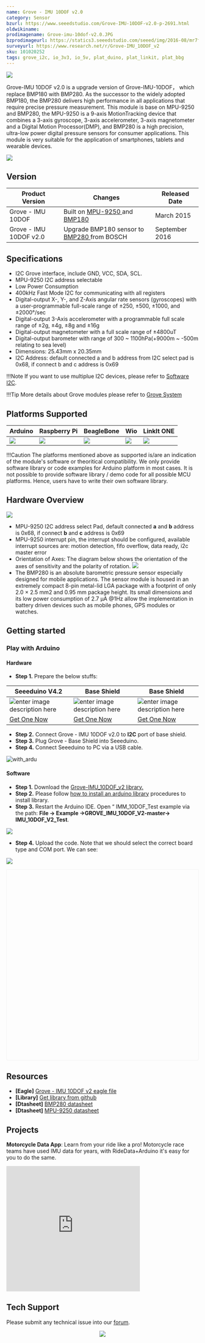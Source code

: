 ```yaml
---
name: Grove - IMU 10DOF v2.0
category: Sensor
bzurl: https://www.seeedstudio.com/Grove-IMU-10DOF-v2.0-p-2691.html
oldwikiname:
prodimagename: Grove-imu-10dof-v2.0.JPG
bzprodimageurl: https://statics3.seeedstudio.com/seeed/img/2016-08/mr7fhEvszUFQsHT2SjUSVb29.jpg
surveyurl: https://www.research.net/r/Grove-IMU_10DOF_v2
sku: 101020252
tags: grove_i2c, io_3v3, io_5v, plat_duino, plat_linkit, plat_bbg
---
```


![](https://files.seeedstudio.com/wiki/Grove-IMU_10DOF_v2.0/img/Grove-imu-10dof-v2.0.jpg)

Grove-IMU 10DOF v2.0 is a upgrade version of Grove-IMU-10DOF， which replace BMP180 with BMP280. As the successor to the widely adopted BMP180, the BMP280 delivers high performance in all applications that require precise pressure measurement. This module is base on MPU-9250 and BMP280, the MPU-9250 is a 9-axis MotionTracking device that combines a 3-axis gyroscope, 3-axis accelerometer, 3-axis magnetometer and a Digital Motion Processor(DMP), and BMP280 is a high precision, ultra-low power digital pressure sensors for consumer applications. This module is very suitable for the application of smartphones, tablets and wearable devices.

[![](https://files.seeedstudio.com/wiki/common/Get_One_Now_Banner.png)](https://www.seeedstudio.com/Grove-IMU-10DOF-v2.0-p-2691.html)

## Version

|  Product Version       | Changes                                                                                                                                                                                                                                      | Released Date  |
|------------------------|----------------------------------------------------------------------------------------------------------------------------------------------------------------------------------------------------------------------------------------------|----------------|
| Grove - IMU 10DOF      | Built on [MPU-9250 ](https://files.seeedstudio.com/wiki/Grove-IMU_10DOF/res/MPU-9250A_Product_Specification.pdf ) and [BMP180 ](https://files.seeedstudio.com/wiki/Grove-IMU_10DOF/res/BMP180.pdf )  | March 2015     |
| Grove - IMU 10DOF v2.0 | Upgrade BMP180 sensor to [BMP280 ](https://files.seeedstudio.com/wiki/Grove-Barometer_Sensor-BMP280/res/Grove-Barometer_Sensor-BMP280-BMP280-DS001-12_Datasheet.pdf ) from BOSCH                                         | September 2016 |


## Specifications


-   I2C Grove interface, include GND, VCC, SDA, SCL.
-   MPU-9250 I2C address selectable
-   Low Power Consumption
-   400kHz Fast Mode I2C for communicating with all registers
-   Digital-output X-, Y-, and Z-Axis angular rate sensors (gyroscopes) with a user-programmable full-scale range of ±250, ±500, ±1000, and ±2000°/sec
-   Digital-output 3-Axis accelerometer with a programmable full scale range of ±2g, ±4g, ±8g and ±16g
-   Digital-output magnetometer with a full scale range of ±4800uT
-   Digital-output barometer with range of 300 ~ 1100hPa(+9000m ~ -500m relating to sea level)
-   Dimensions: 25.43mm x 20.35mm
- I2C Address: default connected a and b address from I2C select pad is 0x68, if connect b and c address is 0x69

!!!Note
    If you want to use multiplue I2C devices, please refer to [Software I2C](http://wiki.seeedstudio.com/Arduino_Software_I2C_user_guide/).

!!!Tip
    More details about Grove modules please refer to [Grove System](http://wiki.seeedstudio.com/Grove_System/)

## Platforms Supported


| Arduino                                                                                             | Raspberry Pi                                                                                             | BeagleBone                                                                                      | Wio                                                                                               | LinkIt ONE                                                                                         |
|-----------------------------------------------------------------------------------------------------|----------------------------------------------------------------------------------------------------------|-------------------------------------------------------------------------------------------------|---------------------------------------------------------------------------------------------------|----------------------------------------------------------------------------------------------------|
| ![](https://files.seeedstudio.com/wiki/wiki_english/docs/images/arduino_logo.jpg) | ![](https://files.seeedstudio.com/wiki/wiki_english/docs/images/raspberry_pi_logo_n.jpg) | ![](https://files.seeedstudio.com/wiki/wiki_english/docs/images/bbg_logo.jpg) | ![](https://files.seeedstudio.com/wiki/wiki_english/docs/images/wio_logo_n.jpg) | ![](https://files.seeedstudio.com/wiki/wiki_english/docs/images/linkit_logo.jpg) |

!!!Caution
    The platforms mentioned above as supported is/are an indication of the module's software or theoritical compatibility. We only provide software library or code examples for Arduino platform in most cases. It is not possible to provide software library / demo code for all possible MCU platforms. Hence, users have to write their own software library.


## Hardware Overview

![](https://files.seeedstudio.com/wiki/Grove-IMU_10DOF_v2.0/img/dimensions.jpg)


-  MPU-9250 I2C address select Pad, default connected **a** and **b** address is 0x68, if connect **b** and **c** address is 0x69
-  MPU-9250 interrupt pin, the interrupt should be configured, available interrupt sources are: motion detection, fifo overflow, data ready, i2c master error
- Orientation of Axes:
The diagram below shows the orientation of the axes of sensitivity and the polarity of rotation.
![](https://files.seeedstudio.com/wiki/Grove-IMU_10DOF/img/Imu-10dof-dir-axes.png)
- The BMP280 is an absolute barometric pressure sensor especially designed for mobile applications. The sensor module is housed in an extremely compact 8-pin metal-lid LGA package with a footprint of only 2.0 × 2.5 mm2 and 0.95 mm package height. Its small dimensions and its low power consumption of 2.7 μA @1Hz allow the implementation in battery driven devices such as mobile phones, GPS modules or watches.



## Getting started


### Play with Arduino

#### Hardware

- **Step 1.** Prepare the below stuffs:

| Seeeduino V4.2 | Base Shield| Base Shield |
|--------------|-------------|-----------------|
|![enter image description here](https://files.seeedstudio.com/wiki/wiki_english/docs/images/seeeduino_v4.2.jpg)|![enter image description here](https://files.seeedstudio.com/wiki/wiki_english/docs/images/base_shield.jpg)|![enter image description here](https://files.seeedstudio.com/wiki/Grove-IMU_10DOF_v2.0/img/Grove-imu-10dof-v2.0_s.jpg)|
|[Get One Now](http://www.seeedstudio.com/Seeeduino-V4.2-p-2517.html)|[Get One Now](https://www.seeedstudio.com/Base-Shield-V2-p-1378.html)|[Get One Now](https://www.seeedstudio.com/Grove-IMU-10DOF-v2.0-p-2691.html)|

- **Step 2.** Connect Grove - IMU 10DOF v2.0 to **I2C** port of base shield.
- **Step 3.** Plug Grove - Base Shield into Seeeduino.
- **Step 4.** Connect Seeeduino to PC via a USB cable.

<!--link-->
![with_ardu](https://files.seeedstudio.com/wiki/Grove-IMU_10DOF_v2.0/img/with_ardu.jpg)



#### Software

- **Step 1.** Download the [Grove-IMU_10DOF_v2 library.](https://github.com/Seeed-Studio/Grove_IMU_10DOF_v2.0/archive/master.zip)
- **Step 2.** Please follow [how to install an arduino library](http://wiki.seeedstudio.com/How_to_install_Arduino_Library/) procedures to install library.
- **Step 3.** Restart the Arduino IDE. Open “ IMM_10DOF_Test example via the path: **File -> Example ->GROVE_IMU_10DOF_V2-master-> IMU_10DOF_V2_Test**.

![](https://files.seeedstudio.com/wiki/Grove-IMU_10DOF_v2.0/img/library%20example.jpg)
- **Step 4.** Upload the code. Note that we should select the correct board type and COM port.
We can see:

![](https://files.seeedstudio.com/wiki/Grove-IMU_10DOF_v2.0/img/ardu_result.jpg)


<div class="altium-ecad-viewer" data-project-src="https://files.seeedstudio.com/wiki/Grove-IMU_10DOF_v2.0/res/Grove%20-%20IMU%2010DOF%20v2.0.zip" style="border-radius: 0px 0px 4px 4px; height: 500px; border-style: solid; border-width: 1px; border-color: rgb(241, 241, 241); overflow: hidden; max-width: 1280px; max-height: 700px; box-sizing: border-box;" />
</div>


## Resources


-   **[Eagle]** [Grove - IMU 10DOF v2 eagle file](https://files.seeedstudio.com/wiki/Grove-IMU_10DOF_v2.0/res/Grove%20-%20IMU%2010DOF%20v2.0.zip)
-   **[Library]** [Get library from github](https://github.com/Seeed-Studio/Grove_IMU_10DOF_v2.0/archive/master.zip)
-   **[Dtasheet]** [BMP280 datasheet](https://files.seeedstudio.com/wiki/Grove-IMU_10DOF_v2.0/res/BMP280-Datasheet.pdf)
-   **[Dtasheet]** [MPU-9250 datasheet](https://files.seeedstudio.com/wiki/Grove-IMU_10DOF/res/MPU-9250A_Product_Specification.pdf)


<!-- This Markdown file was created from http://www.seeedstudio.com/wiki/Grove_-_IMU_10DOF -->

## Projects

**Motorcycle Data App**: Learn from your ride like a pro! Motorcycle race teams have used IMU data for years, with RideData+Arduino it's easy for you to do the same.

<iframe frameborder='0' height='327.5' scrolling='no' src='https://www.hackster.io/RideData/motorcycle-data-app-11698f/embed' width='350'></iframe>

## Tech Support

Please submit any technical issue into our [forum](http://forum.seeedstudio.com/).
<br /><p style="text-align:center"><a href="https://www.seeedstudio.com/act-4.html?utm_source=wiki&utm_medium=wikibanner&utm_campaign=newproducts" target="_blank"><img src="https://files.seeedstudio.com/wiki/Wiki_Banner/new_product.jpg" /></a></p>